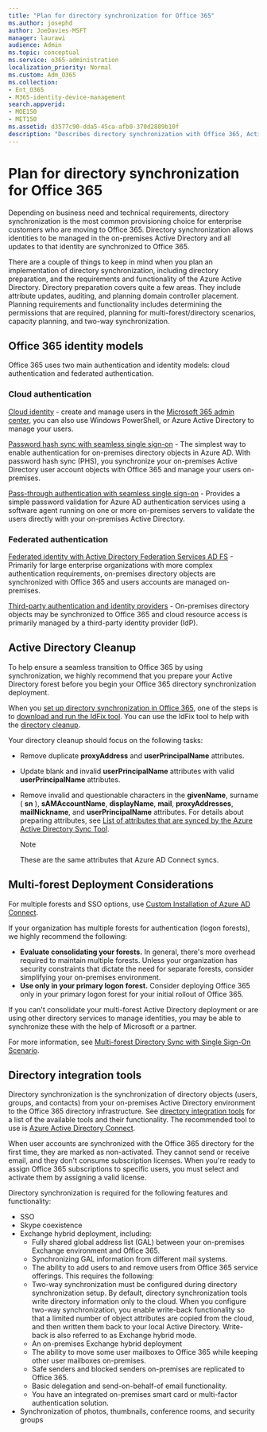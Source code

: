 ```yaml
---
title: "Plan for directory synchronization for Office 365"
ms.author: josephd
author: JoeDavies-MSFT
manager: laurawi
audience: Admin
ms.topic: conceptual
ms.service: o365-administration
localization_priority: Normal
ms.custom: Adm_O365
ms.collection:
- Ent_O365
- M365-identity-device-management
search.appverid: 
- MOE150
- MET150
ms.assetid: d3577c90-dda5-45ca-afb0-370d2889b10f
description: "Describes directory synchronization with Office 365, Active Directory cleanup, and Azure Active Directory Connect tool."
---
```


# Plan for directory synchronization for Office 365

Depending on business need and technical requirements, directory synchronization is the most common provisioning choice for enterprise customers who are moving to Office 365. Directory synchronization allows identities to be managed in the on-premises Active Directory and all updates to that identity are synchronized to Office 365.
  
There are a couple of things to keep in mind when you plan an implementation of directory synchronization, including directory preparation, and the requirements and functionality of the Azure Active Directory. Directory preparation covers quite a few areas. They include attribute updates, auditing, and planning domain controller placement. Planning requirements and functionality includes determining the permissions that are required, planning for multi-forest/directory scenarios, capacity planning, and two-way synchronization.
  
## Office 365 identity models

Office 365 uses two main authentication and identity models: cloud authentication and federated authentication.
  
### Cloud authentication

[Cloud identity](about-office-365-identity.md) - create and manage users in the [Microsoft 365 admin center](https://admin.microsoft.com), you can also use Windows PowerShell, or Azure Active Directory to manage your users.
  
[Password hash sync with seamless single sign-on](about-office-365-identity.md) - The simplest way to enable authentication for on-premises directory objects in Azure AD. With password hash sync (PHS), you synchronize your on-premises Active Directory user account objects with Office 365 and manage your users on-premises.
  
[Pass-through authentication with seamless single sign-on](about-office-365-identity.md) - Provides a simple password validation for Azure AD authentication services using a software agent running on one or more on-premises servers to validate the users directly with your on-premises Active Directory.
  
### Federated authentication

[Federated identity with Active Directory Federation Services AD FS](about-office-365-identity.md) - Primarily for large enterprise organizations with more complex authentication requirements, on-premises directory objects are synchronized with Office 365 and users accounts are managed on-premises.
  
[Third-party authentication and identity providers](about-office-365-identity.md) - On-premises directory objects may be synchronized to Office 365 and cloud resource access is primarily managed by a third-party identity provider (IdP).
  
## Active Directory Cleanup

To help ensure a seamless transition to Office 365 by using synchronization, we highly recommend that you prepare your Active Directory forest before you begin your Office 365 directory synchronization deployment.
  
When you [set up directory synchronization in Office 365](set-up-directory-synchronization.md), one of the steps is to [download and run the IdFix tool](install-and-run-idfix.md). You can use the IdFix tool to help with the [directory cleanup](prepare-directory-attributes-for-synch-with-idfix.md).
  
Your directory cleanup should focus on the following tasks:

- Remove duplicate **proxyAddress** and **userPrincipalName** attributes.
- Update blank and invalid **userPrincipalName** attributes with valid **userPrincipalName** attributes.
- Remove invalid and questionable characters in the **givenName**, surname ( **sn** ), **sAMAccountName**, **displayName**, **mail**, **proxyAddresses**, **mailNickname**, and **userPrincipalName** attributes. For details about preparing attributes, see [List of attributes that are synced by the Azure Active Directory Sync Tool](https://go.microsoft.com/fwlink/p/?LinkId=396719).

    > [!NOTE]
    > These are the same attributes that Azure AD Connect syncs. 
  
## Multi-forest Deployment Considerations

For multiple forests and SSO options, use [Custom Installation of Azure AD Connect](https://go.microsoft.com/fwlink/p/?LinkId=698430).
  
If your organization has multiple forests for authentication (logon forests), we highly recommend the following:
  
- **Evaluate consolidating your forests.** In general, there's more overhead required to maintain multiple forests. Unless your organization has security constraints that dictate the need for separate forests, consider simplifying your on-premises environment.
- **Use only in your primary logon forest.** Consider deploying Office 365 only in your primary logon forest for your initial rollout of Office 365. 

If you can't consolidate your multi-forest Active Directory deployment or are using other directory services to manage identities, you may be able to synchronize these with the help of Microsoft or a partner.
  
For more information, see [Multi-forest Directory Sync with Single Sign-On Scenario](https://go.microsoft.com/fwlink/p/?LinkId=525321).
  
## Directory integration tools

Directory synchronization is the synchronization of directory objects (users, groups, and contacts) from your on-premises Active Directory environment to the Office 365 directory infrastructure. See [directory integration tools](https://go.microsoft.com/fwlink/p/?LinkID=510956) for a list of the available tools and their functionality. The recommended tool to use is [Azure Active Directory Connect](https://go.microsoft.com/fwlink/?LinkId=525323).
  
When user accounts are synchronized with the Office 365 directory for the first time, they are marked as non-activated. They cannot send or receive email, and they don't consume subscription licenses. When you're ready to assign Office 365 subscriptions to specific users, you must select and activate them by assigning a valid license.
  
Directory synchronization is required for the following features and functionality:
  
- SSO
- Skype coexistence
- Exchange hybrid deployment, including:
  - Fully shared global address list (GAL) between your on-premises Exchange environment and Office 365.
  - Synchronizing GAL information from different mail systems.
  - The ability to add users to and remove users from Office 365 service offerings. This requires the following:
  - Two-way synchronization must be configured during directory synchronization setup. By default, directory synchronization tools write directory information only to the cloud. When you configure two-way synchronization, you enable write-back functionality so that a limited number of object attributes are copied from the cloud, and then written them back to your local Active Directory. Write-back is also referred to as Exchange hybrid mode. 
  - An on-premises Exchange hybrid deployment
  - The ability to move some user mailboxes to Office 365 while keeping other user mailboxes on-premises.
  - Safe senders and blocked senders on-premises are replicated to Office 365.
  - Basic delegation and send-on-behalf-of email functionality.
  - You have an integrated on-premises smart card or multi-factor authentication solution.
- Synchronization of photos, thumbnails, conference rooms, and security groups